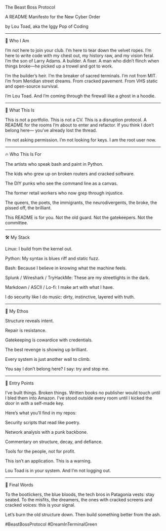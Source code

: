 The Beast Boss Protocol

A README Manifesto for the New Cyber Order

by Lou Toad, aka the Iggy Pop of Coding


---

👊 Who I Am

I’m not here to join your club. I’m here to tear down the velvet ropes. I’m here to write code with my chest out, my history raw, and my vision feral. I’m the son of Larry Adams. A builder. A fixer. A man who didn’t flinch when things broke—he picked up a trowel and got to work.

I’m the builder’s heir. I’m the breaker of sacred terminals. I’m not from MIT. I’m from Meridian street dreams. From cracked pavement. From VHS static and open-source survival.

I’m Lou Toad. And I’m coming through the firewall like a ghost in a hoodie.


---

🎤 What This Is

This is not a portfolio. This is not a CV. This is a disruption protocol. A README for the rooms I’m about to enter and refactor. If you think I don’t belong here— you’ve already lost the thread.

I’m not asking permission. I’m not looking for keys. I am the root user now.


---

🔥 Who This Is For

The artists who speak bash and paint in Python.

The kids who grew up on broken routers and cracked software.

The DIY punks who see the command line as a canvas.

The former retail workers who now grep through injustice.

The queers, the poets, the immigrants, the neurodivergents, the broke, the pissed off, the brilliant.


This README is for you. Not the old guard. Not the gatekeepers. Not the committee.


---

🛠️ My Stack

Linux: I build from the kernel out.

Python: My syntax is blues riff and static fuzz.

Bash: Because I believe in knowing what the machine feels.

Splunk / Wireshark / TryHackMe: These are my streetlights in the dark.

Markdown / ASCII / Lo-fi: I make art with what I have.


I do security like I do music: dirty, instinctive, layered with truth.


---

🧱 My Ethos

Structure reveals intent.

Repair is resistance.

Gatekeeping is cowardice with credentials.

The best revenge is showing up brilliant.

Every system is just another wall to climb.


You say I don’t belong here? I say: try and stop me.


---

🚪 Entry Points

I’ve built things. Broken things. Written books no publisher would touch until I bled them into Amazon. I’ve stood outside every room until I kicked the door in with a self-made key.

Here’s what you’ll find in my repos:

Security scripts that read like poetry.

Network analysis with a punk backbone.

Commentary on structure, decay, and defiance.

Tools for the people, not for profit.


This isn’t an application. This is a warning.

Lou Toad is in your system. And I’m not logging out.


---

🖖 Final Words

To the bootlickers, the blue bloods, the tech bros in Patagonia vests: stay seated. To the misfits, the dreamers, the ones with cracked screens and cracked voices: this is your signal.

Let’s burn the old structure down. Then build something better from the ash.

#BeastBossProtocol #DreamInTerminalGreen



